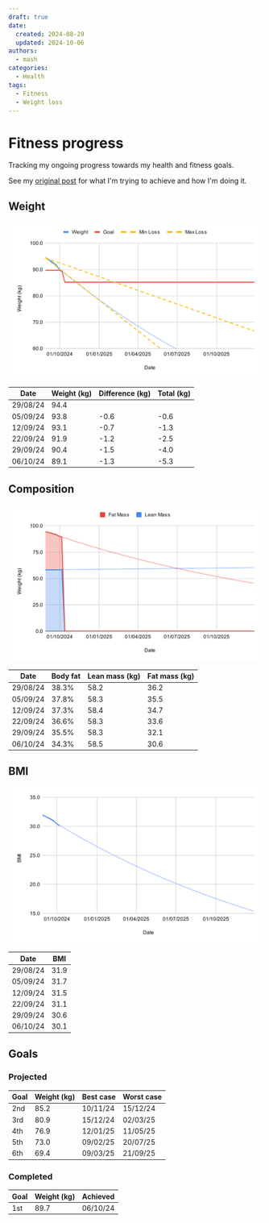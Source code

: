```yaml
---
draft: true
date:
  created: 2024-08-29
  updated: 2024-10-06
authors:
  - mash
categories:
  - Health
tags:
  - Fitness
  - Weight loss
---
```


# Fitness progress

Tracking my ongoing progress towards my health and fitness goals.

<!-- more -->

See my [original post](fitness-journey.md) for what I'm trying to achieve and how I'm doing it.

## Weight

![Weight](../assets/images/weight.svg)

| Date     | Weight (kg) | Difference (kg) | Total (kg) |
| -------- | ----------- | --------------- | ---------- |
| 29/08/24 | 94.4        |                 |            |
| 05/09/24 | 93.8        | -0.6            | -0.6       |
| 12/09/24 | 93.1        | -0.7            | -1.3       |
| 22/09/24 | 91.9        | -1.2            | -2.5       |
| 29/09/24 | 90.4        | -1.5            | -4.0       |
| 06/10/24 | 89.1        | -1.3            | -5.3       |

## Composition

![Composition](../assets/images/composition.svg)

| Date     | Body fat | Lean mass (kg) | Fat mass (kg) |
| -------- | -------- | -------------- | ------------- |
| 29/08/24 | 38.3%    | 58.2           | 36.2          |
| 05/09/24 | 37.8%    | 58.3           | 35.5          |
| 12/09/24 | 37.3%    | 58.4           | 34.7          |
| 22/09/24 | 36.6%    | 58.3           | 33.6          |
| 29/09/24 | 35.5%    | 58.3           | 32.1          |
| 06/10/24 | 34.3%    | 58.5           | 30.6          |

## BMI

![BMI](../assets/images/bmi.svg)

| Date     | BMI  |
| -------- | ---- |
| 29/08/24 | 31.9 |
| 05/09/24 | 31.7 |
| 12/09/24 | 31.5 |
| 22/09/24 | 31.1 |
| 29/09/24 | 30.6 |
| 06/10/24 | 30.1 |

## Goals

### Projected

| Goal | Weight (kg) | Best case | Worst case |
| ---- | ----------- | --------- | ---------- |
| 2nd  | 85.2        | 10/11/24  | 15/12/24   |
| 3rd  | 80.9        | 15/12/24  | 02/03/25   |
| 4th  | 76.9        | 12/01/25  | 11/05/25   |
| 5th  | 73.0        | 09/02/25  | 20/07/25   |
| 6th  | 69.4        | 09/03/25  | 21/09/25   |

### Completed

| Goal | Weight (kg) | Achieved |
| ---- | ----------- | -------- |
| 1st  | 89.7        | 06/10/24 |
